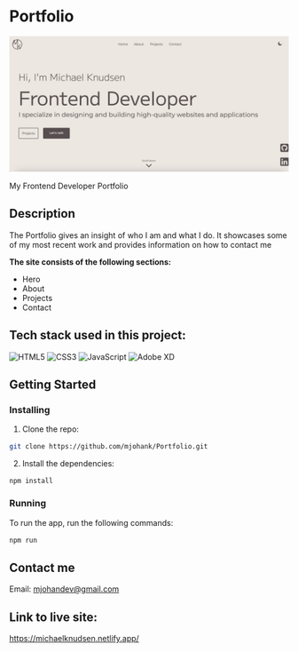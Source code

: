# Portfolio

[![Screenshot of my portfolio](https://github.com/mjohank/Portfolio/blob/main/resources/images/Portfolio-screenshot.jpg)](https://michaelknudsen.netlify.app/)

My Frontend Developer Portfolio

## Description

The Portfolio gives an insight of who I am and what I do. It showcases some of my most recent work and provides information on how to contact me

**The site consists of the following sections:**

- Hero
- About
- Projects
- Contact

## Tech stack used in this project:

![HTML5](https://img.shields.io/badge/HTML5-E34F26?style=for-the-badge&logo=html5&logoColor=white) ![CSS3](https://img.shields.io/badge/CSS3-1572B6?style=for-the-badge&logo=css3&logoColor=white) ![JavaScript](https://img.shields.io/badge/JavaScript-F7DF1E?style=for-the-badge&logo=javascript&logoColor=black) ![Adobe XD](https://img.shields.io/badge/Adobe%20XD-470137?style=for-the-badge&logo=Adobe%20XD&logoColor=#FF61F6)

## Getting Started

### Installing

1. Clone the repo:

```bash
git clone https://github.com/mjohank/Portfolio.git
```

2. Install the dependencies:

```
npm install
```

### Running

To run the app, run the following commands:

```bash
npm run
```

## Contact me

Email: [mjohandev@gmail.com](mailto:mjohandev@gmail.com)

## Link to live site:

https://michaelknudsen.netlify.app/
